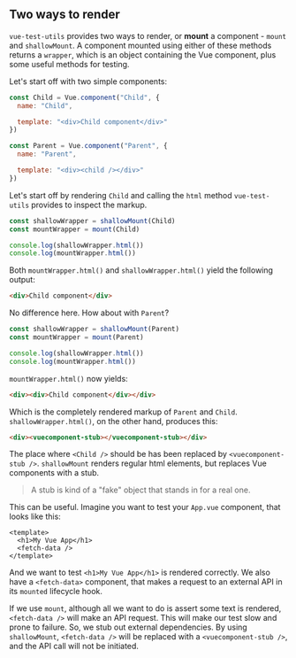 ## Two ways to render

`vue-test-utils` provides two ways to render, or __mount__ a component - `mount` and `shallowMount`. A component mounted using either of these methods returns a `wrapper`, which is an object containing the Vue component, plus some useful methods for testing.

Let's start off with two simple components:

```js
const Child = Vue.component("Child", {
  name: "Child",

  template: "<div>Child component</div>"
})

const Parent = Vue.component("Parent", {
  name: "Parent",

  template: "<div><child /></div>"
})
```

Let's start off by rendering `Child` and calling the `html` method `vue-test-utils` provides to inspect the markup.

```js
const shallowWrapper = shallowMount(Child)
const mountWrapper = mount(Child)

console.log(shallowWrapper.html())
console.log(mountWrapper.html())
```

Both `mountWrapper.html()` and `shallowWrapper.html()` yield the following output:

```html
<div>Child component</div>
```

No difference here. How about with `Parent`?

```js
const shallowWrapper = shallowMount(Parent)
const mountWrapper = mount(Parent)

console.log(shallowWrapper.html())
console.log(mountWrapper.html())
```

`mountWrapper.html()` now yields:

```html
<div><div>Child component</div></div>
```

Which is the completely rendered markup of `Parent` and `Child`. `shallowWrapper.html()`, on the other hand, produces this:

```html
<div><vuecomponent-stub></vuecomponent-stub></div>
```

The place where `<Child />` should be has been replaced by `<vuecomponent-stub />`. `shallowMount` renders regular html elements, but replaces Vue components with a stub.

> A stub is kind of a "fake" object that stands in for a real one.

This can be useful. Imagine you want to test your `App.vue` component, that looks like this:

```vue
<template>
  <h1>My Vue App</h1>
  <fetch-data />
</template>
```

And we want to test `<h1>My Vue App</h1>`  is rendered correctly. We also have a `<fetch-data>` component, that makes a request to an external API in its `mounted` lifecycle hook. 

If we use `mount`, although all we want to do is assert some text is rendered, `<fetch-data />` will make an API request. This will make our test slow and prone to failure. So, we stub out external dependencies. By using `shallowMount`, `<fetch-data />` will be replaced with a `<vuecomponent-stub />`, and the API call will not be initiated.
